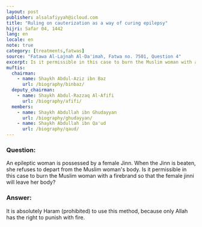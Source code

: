 ```yaml
---
layout: post
publisher: alsalafiyyah@icloud.com
title: "Ruling on cauterization as a way of curing epilepsy"
hijri: Safar 04, 1442
lang: en
locale: en
note: true
category: [treatments,fatwas]
source: "Fatawa Al-Lajnah Al-Da'imah, Fatwa no. 7501, Question 4"
excerpt: Is it permissible in this case to burn the Muslim woman with a firebrand so that the female jinni will leave her body?
muftis:
  chairman: 
    - name: Shaykh Abdul-Aziz ibn Baz
      url: /biography/binbaz/
  deputy_chairman:
    - name: Shaykh Abdul-Razzaq Al-Afifi
      url: /biography/afifi/
  members: 
    - name: Shaykh Abdullah ibn Ghudayyan
      url: /biography/ghudayyan/
    - name: Shaykh Abdullah ibn Qa'ud
      url: /biography/qaud/
---
```


### Question:
An epileptic woman is possessed by a female Jinn. When the Jinn is beaten, she refuses to depart from the Muslim woman's body. Is it permissible in this case to burn the Muslim woman with a firebrand so that the female jinni will leave her body? 

### Answer:
It is absolutely Haram (prohibited) to use this method, because only Allah has the right to punish with fire.
